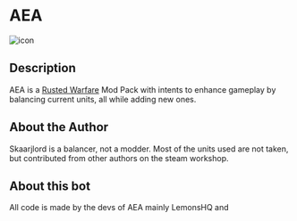 # AEA
![icon](https://cdn.discordapp.com/icons/606586202942079017/423b4fbbecf1bbad55fe61468037b34d.webp?size=128)
## Description
AEA is a [Rusted Warfare](https://store.steampowered.com/app/647960/Rusted_Warfare__RTS/) Mod Pack with intents to
enhance gameplay by balancing current units, all while adding new ones.
## About the Author
Skaarjlord is a balancer, not a modder. Most of the units used are not taken, but contributed from other authors on
the steam workshop.
## About this bot
All code is made by the devs of AEA mainly LemonsHQ and
